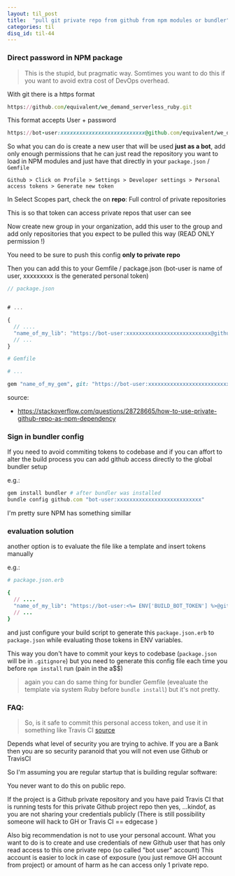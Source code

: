 ```yaml
---
layout: til_post
title:  "pull git private repo from github from npm modules or bundler"
categories: til
disq_id: til-44
---
```



### Direct password in NPM package

> This is the stupid, but pragmatic way. Somtimes you want to do this if
> you want to avoid extra cost of DevOps overhead.

With git there is a https format

```ruby
https://github.com/equivalent/we_demand_serverless_ruby.git
```

This format accepts User + password

```ruby
https://bot-user:xxxxxxxxxxxxxxxxxxxxxxxxxxx@github.com/equivalent/we_demand_serverless_ruby.git
```

So what you can do is create a new user that will be used **just as a bot**, 
add only enough permissions that he can just read the repository you
want to load in NPM modules and just have that directly in your
`package.json` / `Gemfile`


```
Github > Click on Profile > Settings > Developer settings > Personal access tokens > Generate new token

```

In Select Scopes part, check the  on **repo**:  Full control of private  repositories

This is so that token can access private repos that user can see


Now create new group in your organization, add this user to the group and  add only repositories that you expect
to be pulled this way (READ ONLY permission !)


You need to be sure to push this config **only to private repo**



Then you can add this to your Gemfile  /  package.json (bot-user is
name of user, xxxxxxxxx is the generated personal token)

```js
// package.json


# ...

{
  // ....
  "name_of_my_lib": "https://bot-user:xxxxxxxxxxxxxxxxxxxxxxxxxxx@github.com/ghuser/name_of_my_lib.git"
  // ...
}

```


```ruby
# Gemfile

# ...

gem "name_of_my_gem", git: "https://bot-user:xxxxxxxxxxxxxxxxxxxxxxxxxxx@github.com/ghuser/name_of_my_gem.git"

```


source:

* <https://stackoverflow.com/questions/28728665/how-to-use-private-github-repo-as-npm-dependency>


### Sign in bundler config

If you need to avoid commiting tokens to codebase and if you can affort to alter the build process you can add github access
directly to the global bundler setup

e.g.:

```ruby
gem install bundler # after bundler was installed
bundle config github.com "bot-user:xxxxxxxxxxxxxxxxxxxxxxxxxxx"
```

I'm pretty sure NPM has something simillar

### evaluation solution


another option is to evaluate the file like a template and insert tokens
manually

e.g.:

```ruby
# package.json.erb

{
  // ....
  "name_of_my_lib": "https://bot-user:<%= ENV['BUILD_BOT_TOKEN'] %>@github.com/ghuser/name_of_my_lib.git"
  // ...
}

```

and just configure your build script to generate this
`package.json.erb` to `package.json` while evaluating those tokens in
ENV variables.

This way you don't have to commit your keys to codebase (`package.json`
will be in `.gitignore`) but you need to generate this config file each
time you before  `npm install` run (pain in the a$$)

> again you can do same thing for bundler Gemfile (evealuate the
> template via system Ruby before `bundle install`) but it's not pretty.

### FAQ:

> So, is it safe to commit this personal access token, and use it in something like Travis CI [source](https://stackoverflow.com/questions/28728665/how-to-use-private-github-repo-as-npm-dependency/49258165?noredirect=1#comment93991790_49258165)


Depends what level of security you are trying to achive. If you are a
Bank then you are so security paranoid that you will not even use Github
or TravisCI

So I'm assuming you are regular startup that is building regular
software:

You never want to do this on public repo.

If the project is a Github private repository and you have paid Travis CI that is running tests for this
private Github project repo then yes, ...kindof, as you are not sharing your credentials publicly
(There is still possibility someone will hack to GH or Travis CI == edgecase )

Also big recommendation is not to use your personal account. What you want to do is to create and use credentials of new Github user
that has only read access to this one  private repo (so called "bot user"  account)
This account is  easier to lock in case of exposure (you just remove GH
account from project) or amount of harm as he can access only 1 private
repo.


